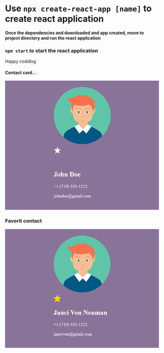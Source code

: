 # Use `npx create-react-app [name]` to create react application

#### Once the dependencies and downloaded and app created, move to project directory and run the react application

### `npm start` to start the react application

Happy codding

#### Contact card...

![](https://github.com/bull-mawat-lang/react-contact-application/blob/main/public/images/contact.png)

### Favorit contact
![](https://github.com/bull-mawat-lang/react-contact-application/blob/main/public/images/contact-flipped.png)